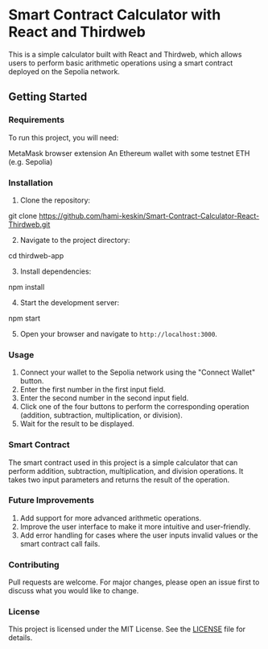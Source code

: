 # Smart Contract Calculator with React and Thirdweb

This is a simple calculator built with React and Thirdweb, which allows users to perform basic arithmetic operations using a smart contract deployed on the Sepolia network.

## Getting Started

### Requirements

To run this project, you will need:

MetaMask browser extension
An Ethereum wallet with some testnet ETH (e.g. Sepolia)


### Installation

1. Clone the repository:

git clone https://github.com/hami-keskin/Smart-Contract-Calculator-React-Thirdweb.git


2. Navigate to the project directory:

cd thirdweb-app


3. Install dependencies:

npm install


4. Start the development server:

npm start


5. Open your browser and navigate to `http://localhost:3000`.

### Usage

1. Connect your wallet to the Sepolia network using the "Connect Wallet" button.
2. Enter the first number in the first input field.
3. Enter the second number in the second input field.
4. Click one of the four buttons to perform the corresponding operation (addition, subtraction, multiplication, or division).
5. Wait for the result to be displayed.


### Smart Contract
The smart contract used in this project is a simple calculator that can perform addition, subtraction, multiplication, and division operations. It takes two input parameters and returns the result of the operation.

### Future Improvements
1. Add support for more advanced arithmetic operations.
2. Improve the user interface to make it more intuitive and user-friendly.
3. Add error handling for cases where the user inputs invalid values or the smart contract call fails.


### Contributing

Pull requests are welcome. For major changes, please open an issue first to discuss what you would like to change.

### License

This project is licensed under the MIT License. See the [LICENSE](LICENSE) file for details.
